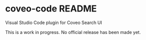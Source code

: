 # coveo-code README

Visual Studio Code plugin for Coveo Search UI

This is a work in progress. No official release has been made yet.